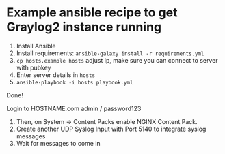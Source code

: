 # Example ansible recipe to get Graylog2 instance running


1. Install Ansible
2. Install requirements: ``ansible-galaxy install -r requirements.yml``
2. ``cp hosts.example hosts`` adjust ip, make sure you can connect to server with pubkey
2. Enter server details in ``hosts``
3. ``ansible-playbook -i hosts playbook.yml``

Done!

Login to HOSTNAME.com admin / password123

1. Then, on System -> Content Packs enable NGINX Content Pack.
2. Create another UDP Syslog Input with Port 5140 to integrate syslog messages
3. Wait for messages to come in
